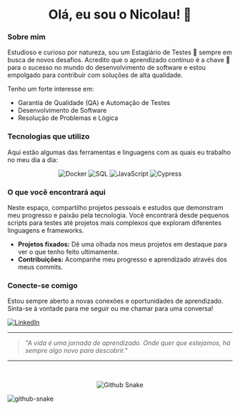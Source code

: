 <h1 align="center">Olá, eu sou o Nicolau! 👋</h1>

### Sobre mim

Estudioso e curioso por natureza, sou um Estagiário de Testes 🧪 sempre em busca de novos desafios. Acredito que o aprendizado contínuo é a chave 🔑 para o sucesso no mundo do desenvolvimento de software e estou empolgado para contribuir com soluções de alta qualidade.

Tenho um forte interesse em:
- Garantia de Qualidade (QA) e Automação de Testes
- Desenvolvimento de Software
- Resolução de Problemas e Lógica

### Tecnologias que utilizo

Aqui estão algumas das ferramentas e linguagens com as quais eu trabalho no meu dia a dia:

<p align="center">
  <img src="https://img.shields.io/badge/Docker-2496ED?style=for-the-badge&logo=docker&logoColor=white" alt="Docker" />
  <img src="https://img.shields.io/badge/SQL-4479A1?style=for-the-badge&logo=mysql&logoColor=white" alt="SQL" />
  <img src="https://img.shields.io/badge/JavaScript-F7DF1E?style=for-the-badge&logo=javascript&logoColor=black" alt="JavaScript" />
  <img src="https://img.shields.io/badge/Cypress-17202C?style=for-the-badge&logo=cypress&logoColor=white" alt="Cypress" />
</p>

### O que você encontrará aqui

Neste espaço, compartilho projetos pessoais e estudos que demonstram meu progresso e paixão pela tecnologia. Você encontrará desde pequenos scripts para testes até projetos mais complexos que exploram diferentes linguagens e frameworks.

- **Projetos fixados:** Dê uma olhada nos meus projetos em destaque para ver o que tenho feito ultimamente.
- **Contribuições:** Acompanhe meu progresso e aprendizado através dos meus commits.

### Conecte-se comigo

Estou sempre aberto a novas conexões e oportunidades de aprendizado. Sinta-se à vontade para me seguir ou me chamar para uma conversa!

[![LinkedIn](https://img.shields.io/badge/LinkedIn-0077B5?style=for-the-badge&logo=linkedin&logoColor=white)](https://www.linkedin.com/in/gustavo-nicolau-17286626a)


---

> _"A vida é uma jornada de aprendizado. Onde quer que estejamos, há sempre algo novo para descobrir."_

---
<br/>
<p align="center">
  <img src="https://raw.githubusercontent.com/iNicolaau/iNicolaau/output/github-snake-dark.svg" alt="Github Snake" />
</p>
  <picture>
  <source media="(prefers-color-scheme: dark)" srcset="https://raw.githubusercontent.com/iNicolaau/iNicolaau/output/github-snake-dark.svg" />
  <source media="(prefers-color-scheme: light)" srcset="https://raw.githubusercontent.com/iNicolaau/iNicolaau/output/github-snake.svg" />
  <img alt="github-snake" src="https://raw.githubusercontent.com/iNicolaau/iNicolaau/output/github-snake.svg" />
</picture>
